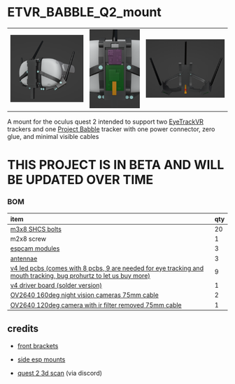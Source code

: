 # ETVR_BABBLE_Q2_mount

| | | |
| :---: | :---: | :---: |
| ![whole_system](./images/whole%20system.png) | ![electronics box](./images/electronics%20box.png) | ![back](./images/back.png) |

A mount for the oculus quest 2 intended to support two [EyeTrackVR](https://github.com/EyeTrackVR/EyeTrackVR) trackers and one [Project Babble](https://github.com/SummerSigh/ProjectBabble) tracker with one power connector, zero glue, and minimal visible cables

# THIS PROJECT IS IN BETA AND WILL BE UPDATED OVER TIME


### BOM

| item                                               | qty |
| :---                                               | :---         |
| [m3x8 SHCS bolts](https://www.amazon.com/uxcell-M3x8mm-Thread-Stainless-Socket/dp/B01MCW5GM3/)                                               | 20           |
| m2x8 screw                                              | 1           |
| [espcam modules](https://www.aliexpress.com/item/1005004005700341.html)                                                                      | 3            |
| [antennae](https://www.aliexpress.com/item/1005004005700341.html)                                                                            | 3            |
| [v4 led pcbs (comes with 8 pcbs, 9 are needed for eye tracking and mouth tracking, bug prohurtz to let us buy more)](https://store.eyetrackvr.dev/products/v4-mini-some-assemblly-required)                                                         | 9            |
| [v4 driver board (solder version)](https://store.eyetrackvr.dev/products/v4-mini-some-assemblly-required)                                    | 1            |
| [OV2640 160deg night vision cameras 75mm cable](https://www.aliexpress.com/item/1005003040149873.html)                                            | 2            |
| [OV2640 120deg camera with ir filter removed 75mm cable](https://www.aliexpress.com/item/1005003040149873.html)                                   | 1            |

## credits

- [front brackets](https://github.com/EyeTrackVR/EyeTrackVR-Hardware/tree/main/3d_Printed_Mounts/Quest_2/Prohurtz)

- [side esp mounts](https://github.com/EyeTrackVR/EyeTrackVR-Hardware/tree/main/3d_Printed_Mounts/Quest_2/Arkfall)

- [quest 2 3d scan](https://github.com/RedHawk989) (via discord)
